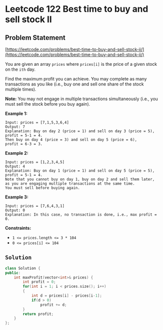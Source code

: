 # Leetcode 122 Best time to buy and sell stock II

## Problem Statement

[https://leetcode.com/problems/best-time-to-buy-and-sell-stock-ii/](https://leetcode.com/problems/best-time-to-buy-and-sell-stock-ii/)

You are given an array `prices` where `prices[i]` is the price of a given stock on the `ith` day.

Find the maximum profit you can achieve. You may complete as many transactions as you like \(i.e., buy one and sell one share of the stock multiple times\).

**Note:** You may not engage in multiple transactions simultaneously \(i.e., you must sell the stock before you buy again\).

**Example 1:**

```text
Input: prices = [7,1,5,3,6,4]
Output: 7
Explanation: Buy on day 2 (price = 1) and sell on day 3 (price = 5),
profit = 5-1 = 4.
Then buy on day 4 (price = 3) and sell on day 5 (price = 6), 
profit = 6-3 = 3.
```

**Example 2:**

```text
Input: prices = [1,2,3,4,5]
Output: 4
Explanation: Buy on day 1 (price = 1) and sell on day 5 (price = 5), 
profit = 5-1 = 4.
Note that you cannot buy on day 1, buy on day 2 and sell them later, 
as you are engaging multiple transactions at the same time. 
You must sell before buying again.
```

**Example 3:**

```text
Input: prices = [7,6,4,3,1]
Output: 0
Explanation: In this case, no transaction is done, i.e., max profit = 0.
```

**Constraints:**

* `1 <= prices.length <= 3 * 104`
* `0 <= prices[i] <= 104`

## `Solution`

```cpp
class Solution {
public:
    int maxProfit(vector<int>& prices) {
        int profit = 0;
        for(int i = 1; i < prices.size(); i++)
        {
            int d = prices[i] - prices[i-1];
            if(d > 0)
                profit += d;
        }
        return profit;
    }
};
```

